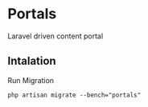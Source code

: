 Portals
=======

Laravel driven content portal


## Intalation

Run Migration

    php artisan migrate --bench="portals"
